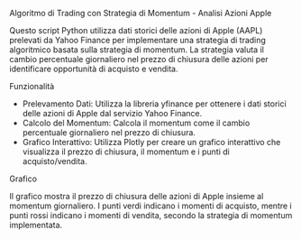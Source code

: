 Algoritmo di Trading con Strategia di Momentum - Analisi Azioni Apple

Questo script Python utilizza dati storici delle azioni di Apple (AAPL) prelevati da Yahoo Finance per implementare una strategia di trading algoritmico basata sulla strategia di momentum. La strategia valuta il cambio percentuale giornaliero nel prezzo di chiusura delle azioni per identificare opportunità di acquisto e vendita.

Funzionalità
- Prelevamento Dati: Utilizza la libreria yfinance per ottenere i dati storici delle azioni di Apple dal servizio Yahoo Finance.
- Calcolo del Momentum: Calcola il momentum come il cambio percentuale giornaliero nel prezzo di chiusura.
- Grafico Interattivo: Utilizza Plotly per creare un grafico interattivo che visualizza il prezzo di chiusura, il momentum e i punti di acquisto/vendita.

Grafico

Il grafico mostra il prezzo di chiusura delle azioni di Apple insieme al momentum giornaliero. I punti verdi indicano i momenti di acquisto, mentre i punti rossi indicano i momenti di vendita, secondo la strategia di momentum implementata.
